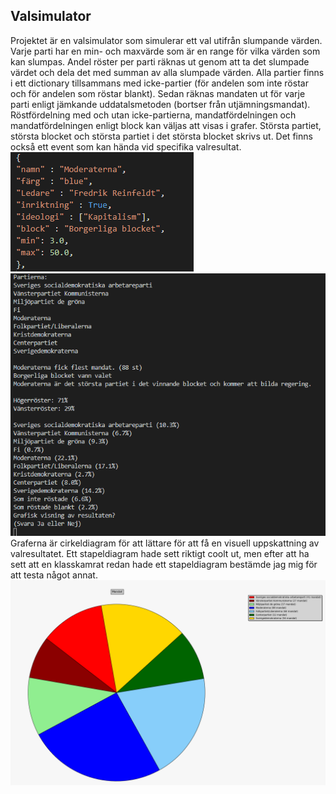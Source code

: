## Valsimulator

Projektet är en valsimulator som simulerar ett val utifrån slumpande värden. Varje parti har en min- och maxvärde som är en range för vilka värden som kan slumpas. Andel röster per parti räknas ut genom att ta det slumpade värdet och dela det med summan av alla slumpade värden. Alla partier finns i ett dictionary tillsammans med icke-partier (för andelen som inte röstar och för andelen som röstar blankt). Sedan räknas mandaten ut för varje parti enligt jämkande uddatalsmetoden (bortser från utjämningsmandat). Röstfördelning med och utan icke-partierna, mandatfördelningen och mandatfördelningen enligt block kan väljas att visas i grafer. Största partiet, största blocket och största partiet i det största blocket skrivs ut. Det finns också ett event som kan hända vid specifika valresultat.
![alt text](https://github.com/abbindustrigymnasium/driverbot-abbjondam/blob/master/Projekt/Bilder/Dictionary.PNG?raw=true)
![alt text](https://github.com/abbindustrigymnasium/driverbot-abbjondam/blob/master/Projekt/Bilder/valresultat.PNG?raw=true)
Graferna är cirkeldiagram för att lättare för att få en visuell uppskattning av valresultatet. Ett stapeldiagram hade sett riktigt coolt ut, men efter att ha sett att en klasskamrat redan hade ett stapeldiagram bestämde jag mig för att testa något annat.
![alt text](https://github.com/abbindustrigymnasium/driverbot-abbjondam/blob/master/Projekt/Bilder/cirkeldiagramval.PNG?raw=true)

